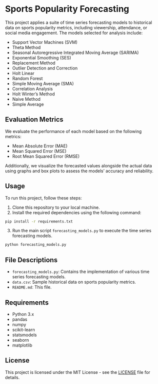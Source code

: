 # Sports Popularity Forecasting

This project applies a suite of time series forecasting models to historical data on sports popularity metrics, including viewership, attendance, or social media engagement. The models selected for analysis include:

- Support Vector Machines (SVM)
- Theta Method
- Seasonal Autoregressive Integrated Moving Average (SARIMA)
- Exponential Smoothing (SES)
- Replacement Method
- Outlier Detection and Correction
- Holt Linear
- Random Forest
- Simple Moving Average (SMA)
- Correlation Analysis
- Holt Winter’s Method
- Naive Method
- Simple Average

## Evaluation Metrics

We evaluate the performance of each model based on the following metrics:

- Mean Absolute Error (MAE)
- Mean Squared Error (MSE)
- Root Mean Squared Error (RMSE)

Additionally, we visualize the forecasted values alongside the actual data using graphs and box plots to assess the models’ accuracy and reliability.

## Usage

To run this project, follow these steps:

1. Clone this repository to your local machine.
2. Install the required dependencies using the following command:
```bash
pip install -r requirements.txt
```
3. Run the main script `forecasting_models.py` to execute the time series forecasting models.
```bash
python forecasting_models.py
```

## File Descriptions

- `forecasting_models.py`: Contains the implementation of various time series forecasting models.
- `data.csv`: Sample historical data on sports popularity metrics.
- `README.md`: This file.

## Requirements

- Python 3.x
- pandas
- numpy
- scikit-learn
- statsmodels
- seaborn
- matplotlib

## License

This project is licensed under the MIT License - see the [LICENSE](LICENSE) file for details.
